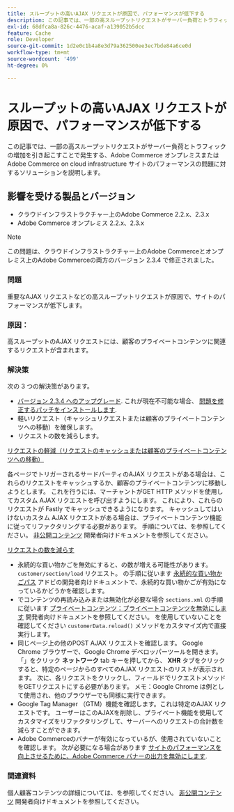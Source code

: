 ```yaml
---
title: スループットの高いAJAX リクエストが原因で、パフォーマンスが低下する
description: この記事では、一部の高スループットリクエストがサーバー負荷とトラフィックの増加を引き起こすことで発生する、Adobe Commerce オンプレミスまたはAdobe Commerce on cloud infrastructure サイトのパフォーマンスの問題に対するソリューションを説明します。
exl-id: 68dfca8a-826c-4476-acaf-a139052b5dcc
feature: Cache
role: Developer
source-git-commit: 1d2e0c1b4a8e3d79a362500ee3ec7bde84a6ce0d
workflow-type: tm+mt
source-wordcount: '499'
ht-degree: 0%

---
```


# スループットの高いAJAX リクエストが原因で、パフォーマンスが低下する

この記事では、一部の高スループットリクエストがサーバー負荷とトラフィックの増加を引き起こすことで発生する、Adobe Commerce オンプレミスまたはAdobe Commerce on cloud infrastructure サイトのパフォーマンスの問題に対するソリューションを説明します。

## 影響を受ける製品とバージョン

* クラウドインフラストラクチャー上のAdobe Commerce 2.2.x、2.3.x
* Adobe Commerce オンプレミス 2.2.x、2.3.x

>[!NOTE]
>
>この問題は、クラウドインフラストラクチャー上のAdobe Commerceとオンプレミス上のAdobe Commerceの両方のバージョン 2.3.4 で修正されました。

### 問題

重要なAJAX リクエストなどの高スループットリクエストが原因で、サイトのパフォーマンスが低下します。

### 原因：

高スループットのAJAX リクエストには、顧客のプライベートコンテンツに関連するリクエストが含まれます。

### 解決策

次の 3 つの解決策があります。

* [バージョン 2.3.4 へのアップグレード](https://devdocs.magento.com/cloud/project/project-upgrade.html). これが現在不可能な場合、 [問題を修正するパッチをインストールします](/help/troubleshooting/known-issues-patches-attached/performance-issues-caused-by-excessive-ajax-requests.md).
* 軽いリクエスト（キャッシュリクエストまたは顧客のプライベートコンテンツへの移動）を確保します。
* リクエストの数を減らします。

<u>リクエストの軽減（リクエストのキャッシュまたは顧客のプライベートコンテンツへの移動）</u>

各ページでトリガーされるサードパーティのAJAX リクエストがある場合は、これらのリクエストをキャッシュするか、顧客のプライベートコンテンツに移動しようとします。 これを行うには、マーチャントがGET HTTP メソッドを使用してカスタム AJAX リクエストを呼び出すようにします。 これにより、これらのリクエストが Fastly でキャッシュできるようになります。 キャッシュしてはいけないカスタム AJAX リクエストがある場合は、プライベートコンテンツ機能に従ってリファクタリングする必要があります。 手順については、を参照してください。 [非公開コンテンツ](https://devdocs.magento.com/guides/v2.3/extension-dev-guide/cache/page-caching/private-content.html) 開発者向けドキュメントを参照してください。

<u>リクエストの数を減らす</u>

* 永続的な買い物かごを無効にすると、の数が増える可能性があります。 `customer/section/load` リクエスト。 の手順に従います [永続的な買い物かごパス](https://devdocs.magento.com/guides/v2.3/config-guide/prod/config-reference-most.html#persistent-shopping-cart-paths) アドビの開発者向けドキュメントで、永続的な買い物かごが有効になっているかどうかを確認します。
* でコンテンツの再読み込みまたは無効化が必要な場合 `sections.xml` の手順に従います [プライベートコンテンツ：プライベートコンテンツを無効にします](https://devdocs.magento.com/guides/v2.3/extension-dev-guide/cache/page-caching/private-content.html#invalidate-private-content) 開発者向けドキュメントを参照してください。 を使用していないことを確認してください `customerData.reload()` メソッドをカスタマイズ内で直接実行します。
* 同じページ上の他のPOST AJAX リクエストを確認します。 Google Chrome ブラウザーで、Google Chrome デベロッパーツールを開きます。 「」をクリック **ネットワーク** tab キーを押してから、 **XHR** タブをクリックすると、特定のページからのすべてのAJAX リクエストのリストが表示されます。 次に、各リクエストをクリックし、フィールドでリクエストメソッドをGETリクエストにする必要があります。 メモ：Google Chrome は例として使用され、他のブラウザーでも同様に実行できます。
* Google Tag Manager （GTM）機能を確認します。これは特定のAJAX リクエストです。 ユーザーはこのAJAXを削除し、プライベート機能を使用してカスタマイズをリファクタリングして、サーバーへのリクエストの合計数を減らすことができます。
* Adobe Commerceのバナーが有効になっているが、使用されていないことを確認します。 次が必要になる場合があります [サイトのパフォーマンスを向上させるために、Adobe Commerce バナーの出力を無効にします](/help/troubleshooting/miscellaneous/disable-magento-banner-output-to-improve-site-performance.md).

### 関連資料

個人顧客コンテンツの詳細については、を参照してください。 [非公開コンテンツ](https://devdocs.magento.com/guides/v2.3/extension-dev-guide/cache/page-caching/private-content.html?itm_source=devdocs&amp;itm_medium=search_page&amp;itm_campaign=federated_search&amp;itm_term=ajax%20requests) 開発者向けドキュメントを参照してください。
